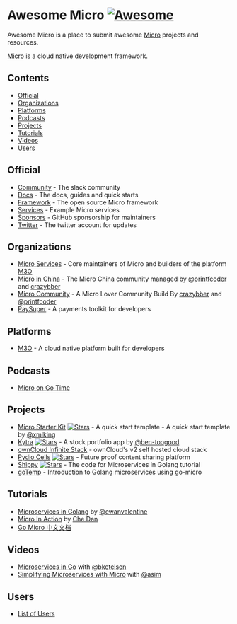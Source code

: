 # Awesome Micro [![Awesome](https://awesome.re/badge.svg)](https://awesome.re)

Awesome Micro is a place to submit awesome [Micro](https://github.com/micro) projects and resources.

[Micro](https://github.com/micro) is a cloud native development framework.

## Contents

- [Official](#official)
- [Organizations](#organizations)
- [Platforms](#platforms)
- [Podcasts](#podcasts)
- [Projects](#projects)
- [Tutorials](#tutorials)
- [Videos](#videos)
- [Users](#users)

## Official

- [Community](https://slack.m3o.com) - The slack community
- [Docs](https://github.com/micro/docs) - The docs, guides and quick starts
- [Framework](https://github.com/micro/micro) - The open source Micro framework
- [Services](https://github.com/micro/services) - Example Micro services
- [Sponsors](https://github.com/sponsors/micro) - GitHub sponsorship for maintainers
- [Twitter](https://twitter.com/microhq) - The twitter account for updates

## Organizations

- [Micro Services](https://github.com/m3o) - Core maintainers of Micro and builders of the platform [M3O](https://m3o.com)
- [Micro in China](https://github.com/micro-in-cn) - The Micro China community managed by [@printfcoder](https://github.com/printfcoder) and [crazybber](github.com/crazybber)
- [Micro Community](https://github.com/micro-community) - A Micro Lover Community Build By  [crazybber](github.com/crazybber) and [@printfcoder](https://github.com/printfcoder)
- [PaySuper](https://github.com/paysuper) - A payments toolkit for developers

## Platforms

- [M3O](https://m3o.com) - A cloud native platform built for developers

## Podcasts

- [Micro on Go Time](https://changelog.com/gotime/8)

## Projects

- [Micro Starter Kit](https://github.com/xmlking/micro-starter-kit)  [![Stars](https://img.shields.io/github/stars/xmlking/micro-starter-kit.svg)](https://github.com/xmlking/micro-starter-kit) - A quick start template - A quick start template by [@xmlking](https://github.com/xmlking)
- [Kytra](https://github.com/microhq/portfolio)  [![Stars](https://img.shields.io/github/stars/microhq/portfolio.svg)](https://github.com/microhq/portfoliot) - A stock portfolio app by [@ben-toogood](https://github.com/ben-toogood)
- [ownCloud Infinite Stack](https://github.com/owncloud/ocis) - ownCloud's v2 self hosted cloud stack
- [Pydio Cells](https://github.com/pydio/cells) [![Stars](https://img.shields.io/github/stars/pydio/cells.svg)](https://github.com/pydio/cells) - Future proof content sharing platform
- [Shippy](https://github.com/EwanValentine/shippy) [![Stars](https://img.shields.io/github/stars/EwanValentine/shippy.svg)](https://github.com/EwanValentine/shippy) - The code for Microservices in Golang tutorial
- [goTemp](https://bitbucket.org/Bolbeck/gotemp/src/master) -  Introduction to Golang microservices using go-micro

## Tutorials

- [Microservices in Golang](https://ewanvalentine.io/microservices-in-golang-part-1/) by [@ewanvalentine](https://github.com/ewanvalentine)
- [Micro In Action](https://medium.com/@dche423/micro-in-action-1be29b057f2d) by [Che Dan
](https://twitter.com/dche423)
- [Go Micro 中文文档](https://learnku.com/docs/go-micro/)

## Videos

- [Microservices in Go](https://www.youtube.com/watch?v=OcjMi9cXItY) with [@bketelsen](https://github.com/bketelsen)
- [Simplifying Microservices with Micro](https://www.youtube.com/watch?v=xspaDovwk34) with [@asim](https://www.youtube.com/watch?v=xspaDovwk34)

## Users

- [List of Users](https://github.com/micro/docs/tree/master/users)
